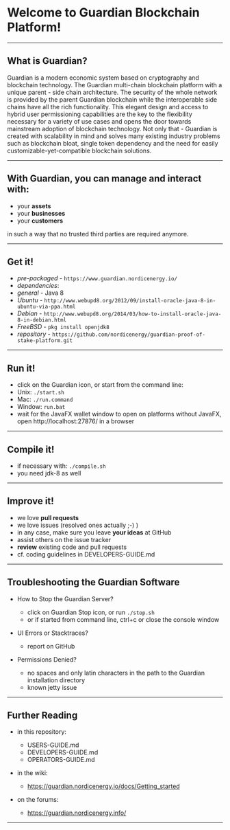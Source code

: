 
# Welcome to Guardian Blockchain Platform! #

----
## What is Guardian? ##

Guardian is a modern economic system based on cryptography and blockchain technology. The Guardian multi-chain blockchain platform with a unique parent - side chain architecture. The security of the whole network is provided by the parent Guardian blockchain while the interoperable side chains have all the rich functionality. This elegant design and access to hybrid user permissioning capabilities are the key to the flexibility necessary for a variety of use cases and opens the door towards mainstream adoption of blockchain technology. Not only that - Guardian is created with scalability in mind and solves many existing industry problems such as blockchain bloat, single token dependency and the need for easily customizable-yet-compatible blockchain solutions.
 
 ----
## With Guardian, you can manage and interact with: ##

 - your **assets**
 - your **businesses**
 - your **customers**

in such a way that no trusted third parties are required anymore.

----
## Get it! ##

  - *pre-packaged* - `https://www.guardian.nordicenergy.io/`
  - *dependencies*:
  - *general* - Java 8
  - *Ubuntu* - `http://www.webupd8.org/2012/09/install-oracle-java-8-in-ubuntu-via-ppa.html`
  - *Debian* - `http://www.webupd8.org/2014/03/how-to-install-oracle-java-8-in-debian.html`
  - *FreeBSD* - `pkg install openjdk8`
  - *repository* - `https://github.com/nordicenergy/guardian-proof-of-stake-platform.git`
  
----
## Run it! ##

  - click on the Guardian icon, or start from the command line:
  - Unix: `./start.sh`
  - Mac: `./run.command`
  - Window: `run.bat`
  - wait for the JavaFX wallet window to open on platforms without JavaFX, open http://localhost:27876/ in a browser

----
## Compile it! ##

  - if necessary with: `./compile.sh`
  - you need jdk-8 as well

----
## Improve it! ##

  - we love **pull requests**
  - we love issues (resolved ones actually ;-) )
  - in any case, make sure you leave **your ideas** at GitHub
  - assist others on the issue tracker
  - **review** existing code and pull requests
  - cf. coding guidelines in DEVELOPERS-GUIDE.md

----
## Troubleshooting the Guardian Software ##

  - How to Stop the Guardian Server?
    - click on Guardian Stop icon, or run `./stop.sh`
    - or if started from command line, ctrl+c or close the console window

  - UI Errors or Stacktraces?
    - report on GitHub

  - Permissions Denied?
    - no spaces and only latin characters in the path to the Guardian installation directory
    - known jetty issue

----
## Further Reading ##

  - in this repository:
    - USERS-GUIDE.md
    - DEVELOPERS-GUIDE.md
    - OPERATORS-GUIDE.md

  - in the wiki:
    - https://guardian.nordicenergy.io/docs/Getting_started

  - on the forums:
    - https://guardian.nordicenergy.info/
    
----

